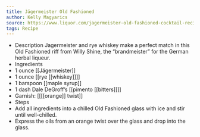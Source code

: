 ```yaml
---
title: Jägermeister Old Fashioned
author: Kelly Magyarics
source: https://www.liquor.com/jagermeister-old-fashioned-cocktail-recipe-5080940
tags: Recipe
---
```


- Description
  Jagermeister and rye whiskey make a perfect match in this Old Fashioned riff from Willy Shine, the “brandmeister” for the German herbal liqueur.
- Ingredients
- 1 ounce [[Jägermeister]]
- 1 ounce [[rye [[whiskey]]]]
- 1 barspoon [[maple syrup]]
- 1 dash Dale DeGroff’s [[pimento [[bitters]]]]
- Garnish: [[[[orange]] twist]]
- Steps
- Add all ingredients into a chilled Old Fashioned glass with ice and stir until well-chilled.
- Express the oils from an orange twist over the glass and drop into the glass.